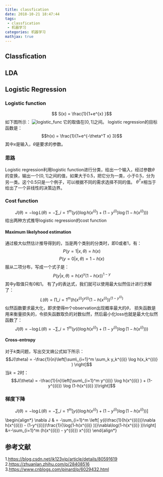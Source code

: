 ```yaml
---
title: classfication
date: 2018-10-21 18:47:44
tags:
 - classfication
 - 机器学习
categories: 机器学习
mathjax: true
---
```


## Classfication

## LDA

## Logistic Regression

### Logistic function
$$ S(x) = \frac{1}{1+e^{x} }$$
如下图所示：
![logistic_func](logistic_function.png)
它的取值在$[0,1]$之间。
logistic regression的目标函数是：
$$h(x) = \frac{1}{1+e^{-\theta^T x} 3}$$
其中$x$是输入，$\theta$是要求的参数。

### 思路
Logistic regression利用logistic function进行分类，给出一个输入，经过参数$\theta$的变换，输出一个$[0,1]$之间的值，如果大于$0.5$，把它分为一类，小于$0.5$，分为另一类。这个$0.5$只是一个例子，可以根据不同的需求选择不同的值。
$\theta^T x$相当于给出了一个非线性的决策边界。

### Cost function
$$J(\theta) = -\log L(\theta) = -\sum\_{i=1}^m (y(i)\log h(x^{(i)}) + (1-y^{(i)})\log(1-h(x^{(i)} )) )$$
给出两种方式推导logistic regression的cost function

#### Maximum likelyhood estimation
通过极大似然估计推导得到的，当是两个类别的分类时，即$0$或者$1$，有：
$$P(y=1|x,\theta) = h(x)$$
$$P(y=0|x,\theta) = 1- h(x)$$
服从二项分布，写成一个式子是：
$$P(y|x,\theta) = h(x)^y (1-h(x))^{1-y}$$
其中$y$取值只有$0$和$1$。
有了$y$的表达式，我们就可以使用最大似然估计进行求解了：
$$L(\theta) = \prod\_{i=1}^m (h(x^{(i)})^{y(i)}(1-h(x^{(i)} ))^{(1-y^{(i)})}$$
似然函数要求最大化，即求使得$m$个observation出现概率最大的$\theta$，
损失函数是用来衡量损失的，令损失函数取负的对数似然，然后最小化loss也就是最大化似然函数了：
$$J(\theta) = -\log L(\theta) = -\sum\_{i=1}^m (y(i)\log h(x^{(i)}) + (1-y^{(i)})\log(1-h(x^{(i)} )) )$$


#### Cross-entropy
对于$k$类问题，写出交叉熵公式如下所示：
$$J(\theta) = -\frac{1}{n}\left[\sum\_{i=1}^m \sum_k y_k^{(i)} \log h(x_k^{(i)} ) \right]$$ 
当$k=2$时：
$$J(\theta) = -\frac{1}{n}\left[\sum\_{i=1}^m  y^{(i)} \log h(x^{(i)} ) + (1-y^{(i)}) \log (1-h(x^{(i)} ))\right]$$ 

### 梯度下降
$$J(\theta) = -\log L(\theta) = -\sum\_{i=1}^m \left[y(i)\log h(x^{(i)}) + (1-y^{(i)})\log(1-h(x^{(i)} )) \right]$$

\begin{align\*}
\nabla J & =  -\sum\_{i=1}^m \left[ y(i)\frac{1}{h(x^{(i)})}\nabla h(x^{(i)}) - (1-y^{(i)})\frac{1}{\log(1-h(x^{(i)} ))}\nabla\log(1-h(x^{(i)} ))\right]
&=-\sum\_{i=1}^m  (h(x^{(i)}) - y^{(i)}) x^{(i)}
\end{align\*}


## 参考文献
1.https://blog.csdn.net/jk123vip/article/details/80591619
2.https://zhuanlan.zhihu.com/p/28408516
3.https://www.cnblogs.com/pinard/p/6029432.html

